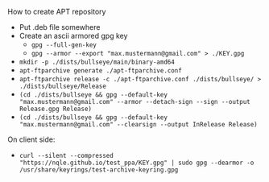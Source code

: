 How to create APT repository
* Put .deb file somewhere
* Create an ascii armored gpg key
    * `gpg --full-gen-key`
    * `gpg --armor --export "max.mustermann@gmail.com" > ./KEY.gpg`
* `mkdir -p ./dists/bullseye/main/binary-amd64`
* `apt-ftparchive generate ./apt-ftparchive.conf`
* `apt-ftparchive release -c ./apt-ftparchive.conf ./dists/bullseye/ > ./dists/bullseye/Release`
* `(cd ./dists/bullseye && gpg --default-key "max.mustermann@gmail.com" --armor --detach-sign --sign --output Release.gpg Release)`
* `(cd ./dists/bullseye && gpg --default-key "max.mustermann@gmail.com" --clearsign --output InRelease Release)`

On client side:
* `curl --silent --compressed "https://nqle.github.io/test_ppa/KEY.gpg" | sudo gpg --dearmor -o /usr/share/keyrings/test-archive-keyring.gpg`

